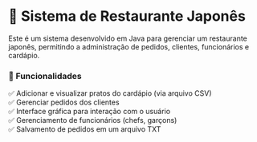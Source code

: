 # 🍣 Sistema de Restaurante Japonês    
Este é um sistema desenvolvido em Java para gerenciar um restaurante japonês, permitindo a administração de pedidos, clientes, funcionários e cardápio.

### 📌 Funcionalidades     
✅ Adicionar e visualizar pratos do cardápio (via arquivo CSV)    
✅ Gerenciar pedidos dos clientes    
✅ Interface gráfica para interação com o usuário    
✅ Gerenciamento de funcionários (chefs, garçons)    
✅ Salvamento de pedidos em um arquivo TXT    
